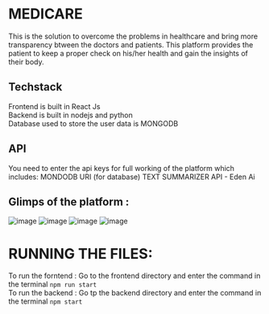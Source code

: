 # MEDICARE
This is the solution to overcome the problems in healthcare and bring more transparency btween the doctors and patients.
This platform provides the patient to keep a proper check on his/her health and gain the insights of their body.

## Techstack
Frontend is built in React Js
<br/>
Backend is built in nodejs and python
<br/>
Database used to store the user data is MONGODB

## API 
You need to enter the api keys for full working of the platform which includes:
MONDODB URI (for database)
TEXT SUMMARIZER API - Eden Ai 

## Glimps of the platform :
![image](https://github.com/shukabum/Tinkerquest-medicare/assets/109593681/6c7f9b91-d265-48be-a333-60a0b0bd95c5)
![image](https://github.com/shukabum/Tinkerquest-medicare/assets/109593681/de936f02-5ee2-4fc3-81ca-07900cd668af)
![image](https://github.com/shukabum/Tinkerquest-medicare/assets/109593681/fbb5b232-61b1-4ef7-9d85-fd75ddcaa03b)
![image](https://github.com/shukabum/Tinkerquest-medicare/assets/109593681/a7c87886-73ac-4131-959e-28a215ec2c2c)

# RUNNING THE FILES:
To run the forntend : Go to the frontend directory and enter the command in the terminal ``` npm run start  ```
<br/>
To run the backend : Go tp the backend directory and enter the command in the terminal ``` npm start ```

